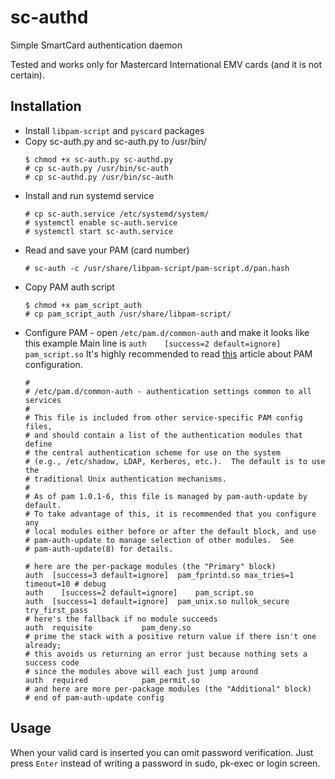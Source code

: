 # sc-authd
Simple SmartCard authentication daemon

Tested and works only for Mastercard International EMV cards (and it is not certain).

## Installation
* Install `libpam-script` and `pyscard` packages
* Copy sc-auth.py and sc-auth.py to /usr/bin/
  ```
  $ chmod +x sc-auth.py sc-authd.py
  # cp sc-auth.py /usr/bin/sc-auth
  # cp sc-authd.py /usr/bin/sc-auth
  ```
* Install and run systemd service
  ```
  # cp sc-auth.service /etc/systemd/system/
  # systemctl enable sc-auth.service
  # systemctl start sc-auth.service
  ```
* Read and save your PAM (card number)
  ```
  # sc-auth -c /usr/share/libpam-script/pam-script.d/pan.hash
  ```
* Copy PAM auth script
  ```
  $ chmod +x pam_script_auth
  # cp pam_script_auth /usr/share/libpam-script/
  ```
* Configure PAM - open `/etc/pam.d/common-auth` and make it looks like this example
  Main line is `auth    [success=2 default=ignore]	pam_script.so`
  It's highly recommended to read [this](https://www.digitalocean.com/community/tutorials/how-to-use-pam-to-configure-authentication-on-an-ubuntu-12-04-vps) article about PAM configuration.
  ```
  #
  # /etc/pam.d/common-auth - authentication settings common to all services
  #
  # This file is included from other service-specific PAM config files,
  # and should contain a list of the authentication modules that define
  # the central authentication scheme for use on the system
  # (e.g., /etc/shadow, LDAP, Kerberos, etc.).  The default is to use the
  # traditional Unix authentication mechanisms.
  #
  # As of pam 1.0.1-6, this file is managed by pam-auth-update by default.
  # To take advantage of this, it is recommended that you configure any
  # local modules either before or after the default block, and use
  # pam-auth-update to manage selection of other modules.  See
  # pam-auth-update(8) for details.

  # here are the per-package modules (the "Primary" block)
  auth	[success=3 default=ignore]	pam_fprintd.so max_tries=1 timeout=10 # debug
  auth    [success=2 default=ignore]	pam_script.so
  auth	[success=1 default=ignore]	pam_unix.so nullok_secure try_first_pass
  # here's the fallback if no module succeeds
  auth	requisite			pam_deny.so
  # prime the stack with a positive return value if there isn't one already;
  # this avoids us returning an error just because nothing sets a success code
  # since the modules above will each just jump around
  auth	required			pam_permit.so
  # and here are more per-package modules (the "Additional" block)
  # end of pam-auth-update config
  ```
## Usage
When your valid card is inserted you can omit password verification. Just press `Enter` instead of writing a password in sudo, pk-exec or login screen.
